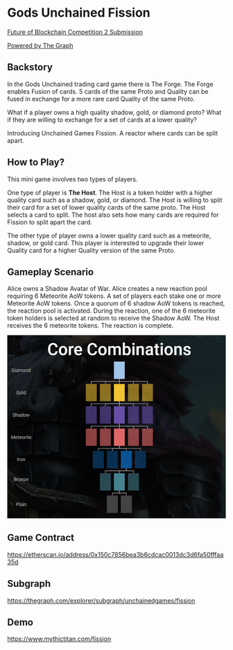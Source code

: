# Gods Unchained Fission
[Future of Blockchain Competition 2 Submission](https://medium.com/future-of-blockchain/prizes-and-challenges-future-of-blockchain-competition-40fe71bfe0ac)

[Powered by The Graph](http://thegraph.com/)

## Backstory
In the Gods Unchained trading card game there is The Forge. The Forge enables Fusion of cards. 5 cards of the same Proto and Quality can be fused in exchange for a more rare card Quality of the same Proto.

What if a player owns a high quality shadow, gold, or diamond proto? What if they are willing to exchange for a set of cards at a lower quality?

Introducing Unchained Games Fission. A reactor where cards can be split apart.

## How to Play?
This mini game involves two types of players. 

One type of player is **The Host**. The Host is a token holder with a higher quality card such as a shadow, gold, or diamond. The Host is willing to split their card for a set of lower quality cards of the same proto. The Host selects a card to split. The host also sets how many cards are required for Fission to split apart the card.

The other type of player owns a lower quality card such as a meteorite, shadow, or gold card. This player is interested to upgrade their lower Quality card for a higher Quality version of the same Proto.

## Gameplay Scenario

Alice owns a Shadow Avatar of War. Alice creates a new reaction pool requiring 6 Meteorite AoW tokens. A set of players each stake one or more Meteorite AoW tokens. Once a quorum of 6 shadow AoW tokens is reached, the reaction pool is activated. During the reaction, one of the 6 meteorite token holders is selected at random to receive the Shadow AoW. The Host receives the 6 meteorite tokens. The reaction is complete.

<img src="./images/fusion-diagram.png">

## Game Contract
https://etherscan.io/address/0x150c7856bea3b6cdcac0013dc3d6fa50fffaa35d

## Subgraph
https://thegraph.com/explorer/subgraph/unchainedgames/fission

## Demo
https://www.mythictitan.com/fission